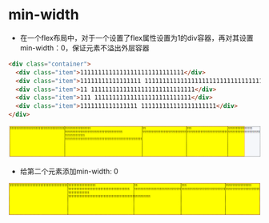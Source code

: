 # min-width

- 在一个flex布局中，对于一个设置了flex属性设置为1的div容器，再对其设置min-width：0，保证元素不溢出外层容器

```html
<div class="container">
  <div class="item">11111111111111111111111111111</div>
  <div class="item">11111111111111111 11111111111111111111111111111111111111 1111111111111 111111111111111111111111111111111111111111111111111</div>
  <div class="item">11 11111111111111111111111111111</div>
  <div class="item">111 111111111111111111111111111</div>
  <div class="item">1111111111111111 111111111111111111111</div>
</div>
```

![](../assets/css51.png)

- 给第二个元素添加min-width: 0

![](../assets/css52.png)
